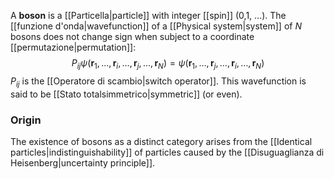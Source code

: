 A **boson** is a [[Particella|particle]] with integer [[spin]] (0,1, ...). The [[funzione d'onda|wavefunction]] of a [[Physical system|system]] of $N$ bosons does not change sign when subject to a coordinate [[permutazione|permutation]]:
$$P_{ij}\psi(\mathbf{r}_{1},\ldots,\mathbf{r}_{i},\ldots,\mathbf{r}_{j},\ldots,\mathbf{r}_{N})=\psi(\mathbf{r}_{1},\ldots,\mathbf{r}_{j},\ldots,\mathbf{r}_{i},\ldots,\mathbf{r}_{N})$$
$P_{ij}$ is the [[Operatore di scambio|switch operator]]. This wavefunction is said to be [[Stato totalsimmetrico|symmetric]] (or even).
### Origin
The existence of bosons as a distinct category arises from the [[Identical particles|indistinguishability]] of particles caused by the [[Disuguaglianza di Heisenberg|uncertainty principle]].